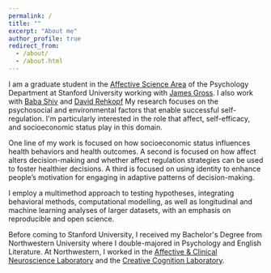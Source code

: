 ```yaml
---
permalink: /
title: ""
excerpt: "About me"
author_profile: true
redirect_from: 
  - /about/
  - /about.html
---
```


I am a graduate student in the [Affective Science Area](https://psychology.stanford.edu/research/department-areas/affective-science) of the Psychology Department at Stanford University working with [James Gross](https://spl.stanford.edu/james-gross-phd-0). I also work with [Baba Shiv](https://www.gsb.stanford.edu/faculty-research/faculty/baba-shiv) and [David Rehkopf](https://profiles.stanford.edu/david-rehkopf) My research focuses on the psychosocial and environmental factors that enable successful self-regulation. I'm particularly interested in the role that affect, self-efficacy, and socioeconomic status play in this domain. 

One line of my work is focused on how socioeconomic status influences health behaviors and health outcomes. A second is focused on how affect alters decision-making and whether affect regulation strategies can be used to foster healthier decisions. A third is focused on using identity to enhance people’s motivation for engaging in adaptive patterns of decision-making. 

I employ a multimethod approach to testing hypotheses, integrating behavioral methods, computational modelling, as well as longitudinal and machine learning analyses of larger datasets, with an emphasis on reproducible and open science. 

Before coming to Stanford University, I received my Bachelor's Degree from Northwestern University where I double-majored in Psychology and English Literature. At Northwestern, I worked in the [Affective & Clinical Neuroscience Laboratory](https://acnlnorthwestern.com/) and the [Creative Cognition Laboratory](https://sites.northwestern.edu/markbeemanlab/).
